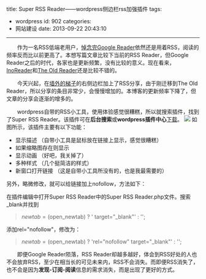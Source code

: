 title: Super RSS Reader——wordpress侧边栏rss加强插件
tags:
  - wordpress
id: 902
categories:
  - 网站建设
date: 2013-09-22 20:43:10
---

　　作为一名RSS低端老用户，[悼念完Google Reader](http://www.itoldme.net/archives/884)依然还是用着RSS，阅读的频率反而比以前更高了。本想写篇文章比较下当前的RSS Reader，但Google Reader之后的时代，各家也是更新频繁，没有比较的意义。现在看来，[InoReader](https://inoreader.com/)和[The Old Reader](http://theoldreader.com)还是比较不错的。

　　今天兴起，在[墙外的梯子](http://www.itoldme.net)的右侧边栏加上了RSS分享，由于刚迁移到The Old Reader，所以分享的条目非常少，会慢慢增加的。本博客的更新频率下降了，但文章的分享会逐渐的增多的。

　　wordpress自带的RSS小工具，使用体验感觉很糟糕，所以就搜索插件，找到了Super RSS Reader。该插件可在**后台搜索**或**wordpress插件中心**[下载](http://wordpress.org/plugins/super-rss-reader/)。
![](http://www.itoldme.net/wordpress/wp-content/uploads/2013/09/super-rss-reader.png)
如图所示，该插件主要有以下功能：

*   显示描述 （自带小工具是鼠标放在链接上显示，感觉很糟糕）
*   如果缩略图存在则显示
*   显示动画 （好吧，我关掉了）
*   多种样式 （几个挺简洁的样式）
*   新窗口打开链接 （这是自带小工具所没有的，也是我最需要的）

另外，略微修改，就可以给链接加上nofollow，方法如下：

在插件编辑中打开Super RSS Reader中的Super RSS Reader.php文件。搜索_blank并找到

> $newtab = ($open_newtab) ? ' target="_blank"' : '';

添加rel="nofollow"，修改为：

> $newtab = ($open_newtab) ? 'rel="nofollow" target="_blank"' : '';

　　即便Google Reader陨落，RSS Reader却越多越好，体会到RSS好处的人也不会放弃RSS，至少在相当长的可见未来内，RSS不会消失。而即便RSS消失了，也不会是因为**发现-订阅-阅读**信息的需求消失，而是出现了更好的方式。